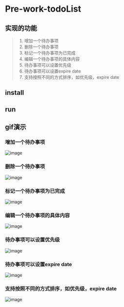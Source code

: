 # Pre-work-todoList
## 实现的功能
> 1. 增加一个待办事项
> 2. 删除一个待办事项
> 3. 标记一个待办事项为已完成
> 4. 编辑一个待办事项的具体内容
> 5. 待办事项可以设置优先级
> 6. 待办事项可以设置expire date
> 7. 支持按照不同的方式排序，如优先级，expire date

## install


## run

## gif演示
### 增加一个待办事项
![image](https://github.com/yewenjunfighting/Pre-work-todoList/blob/master/GIFName.gif )
### 删除一个待办事项
![image](https://github.com/yewenjunfighting/Pre-work-todoList/blob/master/GIFName.gif )
### 标记一个待办事项为已完成
![image](https://github.com/yewenjunfighting/Pre-work-todoList/blob/master/GIFName.gif )
### 编辑一个待办事项的具体内容
![image](https://github.com/yewenjunfighting/Pre-work-todoList/blob/master/GIFName.gif )
### 待办事项可以设置优先级
![image](https://github.com/yewenjunfighting/Pre-work-todoList/blob/master/GIFName.gif )
### 待办事项可以设置expire date
![image](https://github.com/yewenjunfighting/Pre-work-todoList/blob/master/GIFName.gif )
### 支持按照不同的方式排序，如优先级，expire date
![image](https://github.com/yewenjunfighting/Pre-work-todoList/blob/master/GIFName.gif )
